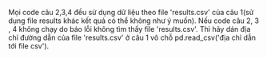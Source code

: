 Mọi code câu 2,3,4 đều sử dụng dữ liệu theo file 'results.csv' của câu 1(sử dụng file results khác kết quả có thể không như ý muốn).
Nếu code câu 2, 3 , 4 không chạy do báo lỗi không tìm thấy file 'results.csv'.
Thì hãy dán địa chỉ đường dẫn của file 'results.csv' ở câu 1 vô chỗ pd.read_csv('địa chỉ dẫn tới file csv').
